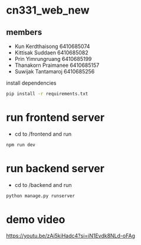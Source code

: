 # cn331_web_new
## members
- Kun Kerdthaisong 6410685074
- Kittisak Suddaen 6410685082
- Prin Yimrungruang 6410685199
- Thanakorn Praimanee 6410685157
- Suwijak Tantamaroj 6410685256

install dependencies
```bash
pip install -r requirements.txt
```
# run frontend server
- cd to /frontend and run
```bash
npm run dev
```

# run backend server
- cd to /backend and run
```bash
python manage.py runserver
```

# demo video
https://youtu.be/zAi5kiHadc4?si=iN1Evdk8NLd-oFAg 
